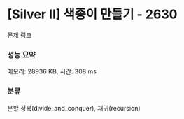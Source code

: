 # [Silver II] 색종이 만들기 - 2630 

[문제 링크](https://www.acmicpc.net/problem/2630) 

### 성능 요약

메모리: 28936 KB, 시간: 308 ms

### 분류

분할 정복(divide_and_conquer), 재귀(recursion)

